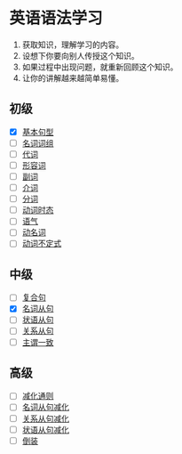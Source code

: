 # 英语语法学习

1. 获取知识，理解学习的内容。
2. 设想下你要向别人传授这个知识。
3. 如果过程中出现问题，就重新回顾这个知识。
4. 让你的讲解越来越简单易懂。



## 初级

- [x] [基本句型](basic/base.md)  
- [ ] [名词词组](basic/noun.md)  
- [ ] [代词](basic/pronoun.md)  
- [ ] [形容词](basic/adjective.md)  
- [ ] [副词](basic/adverb.md)  
- [ ] [介词](basic/preposition.md)  
- [ ] [分词](basic/participle.md)  
- [ ] [动词时态](basic/verb-tense.md)  
- [ ] [语气](basic/moods.md)  
- [ ] [动名词](basic/gerund.md)  
- [ ] [动词不定式](basic/verb-infinitive.md)  

## 中级

- [ ] [复合句](intermediate/complex-sentence.md)  
- [x]  [名词从句](intermediate/noun-clause.md)  
- [ ] [状语从句](intermediate/adverbial-clause.md)  
- [ ] [关系从句](intermediate/relative-clause.md)  
- [ ] [主谓一致](intermediate/subject-verb-concord.md)  

## 高级

- [ ] [减化通则](advanced/general.md)  
- [ ] [名词从句减化](advanced/noun.md)  
- [ ] [关系从句减化](advanced/relative.md)  
- [ ] [状语从句减化](advanced/adverbial.md)  
- [ ] [倒装](advanced/inversion.md)  
